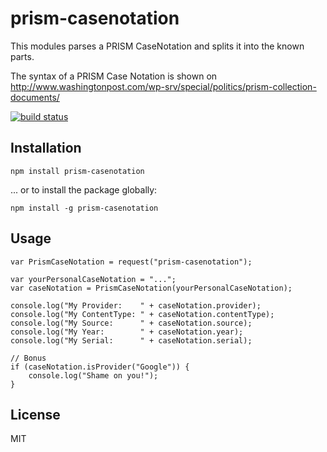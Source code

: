 # prism-casenotation

This modules parses a PRISM CaseNotation and splits it into the known parts.

The syntax of a PRISM Case Notation is shown on http://www.washingtonpost.com/wp-srv/special/politics/prism-collection-documents/

[![build status](https://secure.travis-ci.org/syranez/prism-casenotation.png)](http://travis-ci.org/syranez/prism-casenotation)

## Installation

`npm install prism-casenotation`

... or to install the package globally:

`npm install -g prism-casenotation`

## Usage

    var PrismCaseNotation = request("prism-casenotation");

    var yourPersonalCaseNotation = "...";
    var caseNotation = PrismCaseNotation(yourPersonalCaseNotation);
    
    console.log("My Provider:    " + caseNotation.provider);
    console.log("My ContentType: " + caseNotation.contentType);
    console.log("My Source:      " + caseNotation.source);
    console.log("My Year:        " + caseNotation.year);
    console.log("My Serial:      " + caseNotation.serial);
    
    // Bonus
    if (caseNotation.isProvider("Google")) {
        console.log("Shame on you!");
    }

## License

MIT
